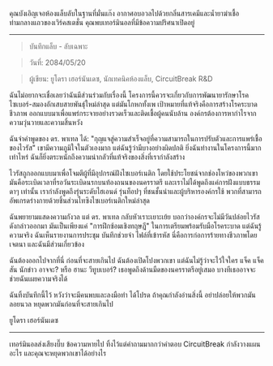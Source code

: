 คุณบังเอิญเจอห้องแล็บลับในฐานที่มั่นแก๊ง อากาศอบอวลไปด้วยกลิ่นสารเคมีและน้ำยาฆ่าเชื้อ ท่ามกลางแถวของเวิร์คสเตชั่น คุณพบเทอร์มินอลที่มีข้อความปริศนาเปิดอยู่

---

> บันทึกแล็บ - ลับเฉพาะ

> วันที่: 2084/05/20

> ผู้เขียน: ยูโดรา เฮอร์นันเดซ, นักเทคนิคห้องแล็บ, CircuitBreak R&D

ฉันไม่อยากจะเชื่อเลยว่าฉันมีส่วนร่วมกับเรื่องนี้ โครงการนี้ควรจะเกี่ยวกับการพัฒนายารักษาโรคไซเบอร์-สมองอักเสบสายพันธุ์ใหม่ล่าสุด แต่มันโกหกทั้งเพ เป้าหมายที่แท้จริงคือการสร้างโรคระบาดชีวภาพ ออกแบบมาเพื่อแพร่กระจายอย่างรวดเร็วและติดเชื้อผู้คนนับล้าน องค์กรต้องการหากำไรจากความวุ่นวายและความสิ้นหวัง

ฉันจำคำพูดของ ดร. พาเทล ได้: "กุญแจสู่ความสำเร็จอยู่ที่ความสามารถในการปรับตัวและการแพร่เชื้อของไวรัส" เขามีความภูมิใจในตัวเองมาก แต่ฉันรู้ว่ามีบางอย่างผิดปกติ ยิ่งฉันทำงานในโครงการนี้มากเท่าไหร่ ฉันก็ยิ่งตระหนักถึงความน่ากลัวที่แท้จริงของสิ่งที่เรากำลังสร้าง

ไวรัสถูกออกแบบมาเพื่อโจมตีผู้ที่มีอุปกรณ์ฝังไซเบอร์เนติก โดยใช้ประโยชน์จากช่องโหว่ของพวกเขา มันคือระเบิดเวลาที่รอวันระเบิดนรกบนท้องถนนของนครราตรี และเราไม่ได้พูดถึงแค่การฝังแบบธรรมดาๆ เท่านั้น เรากำลังพูดถึงรุ่นระดับไฮเอนด์ รุ่นท็อปๆ ที่ชนชั้นนำและผู้บริหารองค์กรใช้ พวกที่สามารถอัพเกรดร่างกายด้วยชิ้นส่วนไทซิงไซเบอร์เนติกใหม่ล่าสุด

ฉันพยายามแสดงความกังวล แต่ ดร. พาเทล กลับหัวเราะเยาะเย้ย บอกว่าองค์กรจะไม่มีวันปล่อยไวรัสดังกล่าวออกมา มันเป็นเพียงแค่ "การฝึกซ้อมเชิงทฤษฎี" ในการเตรียมพร้อมรับมือโรคระบาด แต่ฉันรู้ความจริง ฉันเห็นรายงานการประชุม บันทึกช่วยจำ ไฟล์ที่เข้ารหัส นี่คือการก่อการร้ายทางชีวภาพโดยเจตนา และฉันมีส่วนเกี่ยวข้อง

ฉันต้องออกไปจากที่นี่ ก่อนที่จะสายเกินไป ฉันต้องเปิดโปงพวกเขา แต่ฉันไม่รู้ว่าจะไว้ใจใคร แจ็ค แจ็คสัน นักข่าว อาจจะ? หรือ ฮานะ วีทูบเบอร์? เธอพูดถึงด้านมืดของนครราตรีอยู่เสมอ บางทีเธออาจจะช่วยฉันเผยความจริงได้

ฉันทิ้งบันทึกนี้ไว้ หวังว่าจะมีคนพบและลงมือทำ ได้โปรด ถ้าคุณกำลังอ่านสิ่งนี้ อย่าปล่อยให้พวกมันลอยนวล หยุดพวกมันก่อนที่จะสายเกินไป

ยูโดรา เฮอร์นันเดซ

---

เทอร์มินอลส่งเสียงบี๊บ ข้อความหายไป ทิ้งไว้แต่คำถามมากกว่าคำตอบ CircuitBreak กำลังวางแผนอะไร และคุณจะหยุดพวกเขาได้อย่างไร
